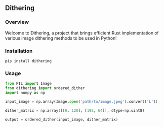 ## Dithering 
### Overview
Welcome to Dithering, a project that brings efficient Rust implementation of various image dithering methods to be used in Python!

### Installation
```
pip install dithering
```

### Usage
```python
from PIL import Image
from dithering import ordered_dither
import numpy as np

input_image = np.array(Image.open('path/to/image.jpeg').convert('L'))

dither_matrix = np.array([[0, 128], [192, 64]], dtype=np.uint8)

output = ordered_dither(input_image, dither_matrix)


```
